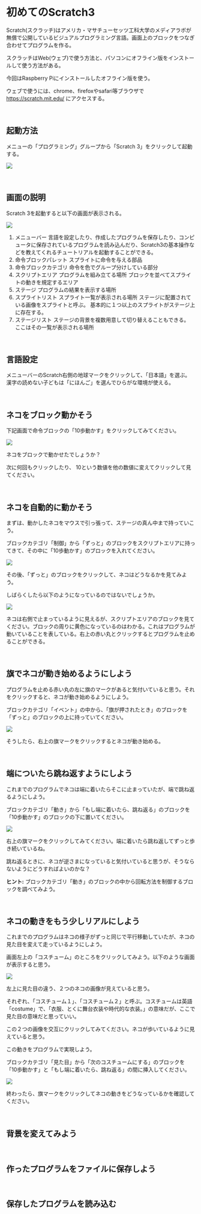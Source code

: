 # 初めてのScratch3

Scratch(スクラッチ)はアメリカ・マサチューセッツ工科大学のメディアラボが無償で公開しているビジュアルプログラミング言語。画面上のブロックをつなぎ合わせてプログラムを作る。

スクラッチはWeb(ウェブ)で使う方法と、パソコンにオフライン版をインストールして使う方法がある。

今回はRaspberry Piにインストールしたオフライン版を使う。

ウェブで使うには、chrome、firefoxやsafari等ブラウザで https://scratch.mit.edu/ にアクセスする。

</br>

## 起動方法

メニューの「プログラミング」グループから「Scratch 3」をクリックして起動する。

![](./img/start-scratch3.png)

</br>

## 画面の説明

Scratch 3を起動すると以下の画面が表示される。

![](./img/scratch3-main-window.png)

1. メニューバー
   言語を設定したり、作成したプログラムを保存したり、コンピュータに保存されているプログラムを読み込んだり、Scratch3の基本操作などを教えてくれるチュートリアルを起動することができる。
2. 命令ブロックパレット
   スプライトに命令を与える部品
3. 命令ブロックカテゴリ
   命令を色でグループ分けしている部分
4. スクリプトエリア
   プログラムを組み立てる場所
   ブロックを並べてスプライトの動きを規定するエリア
5. ステージ
   プログラムの結果を表示する場所
6. スプライトリスト
   スプライト一覧が表示される場所
   ステージに配置されている画像をスプライトと呼ぶ。
   基本的に１つ以上のスプライトがステージ上に存在する。
7. ステージリスト
   ステージの背景を複数用意して切り替えることもできる。
   ここはその一覧が表示される場所

</br>

## 言語設定

メニューバーのScratch右側の地球マークをクリックして、「日本語」を選ぶ。漢字の読めない子どもは「にほんご」を選んでひらがな環境が使える。

</br>

## ネコをブロック動かそう

下記画面で命令ブロックの「10歩動かす」をクリックしてみてください。

![](./img/neko-10step.png)

ネコをブロックで動かせたでしょうか？

次に何回もクリックしたり、
10という数値を他の数値に変えてクリックして見てください。

</br>

## ネコを自動的に動かそう

まずは、動かしたネコをマウスで引っ張って、ステージの真ん中まで持っていこう。

ブロックカテゴリ「制御」から「ずっと」のブロックをスクリプトエリアに持ってきて、その中に「10歩動かす」のブロックを入れてください。

![](./img/neko-walk-always.png)

その後、「ずっと」のブロックをクリックして、ネコはどうなるかを見てみよう。

しばらくしたら以下のようになっているのではないでしょうか。

![](./img/neko-walk-running.png)

ネコは右側で止まっているように見えるが、スクリプトエリアのブロックを見てください。ブロックの周りに黄色になっているのはわかる。これはプログラムが動いていることを表している。右上の赤い丸とクリックするとプログラムを止めることができる。

</br>

## 旗でネコが動き始めるようにしよう

プログラムを止める赤い丸の左に旗のマークがあると気付いていると思う。それをクリックすると、ネコが動き始めるようにしよう。

ブロックカテゴリ「イベント」の中から、「旗が押されたとき」のブロックを「ずっと」のブロックの上に持っていてください。

![](./img/neko-flag.png)

そうしたら、右上の旗マークをクリックするとネコが動き始める。

</br>

## 端についたら跳ね返すようにしよう

これまでのプログラムでネコは端に着いたらそこに止まっていたが、端で跳ね返るようにしよう。

ブロックカテゴリ「動き」から「もし端に着いたら、跳ね返る」のブロックを「10歩動かす」のブロックの下に置いてください。

![](./img/neno-turn.png)

右上の旗マークをクリックしてみてください。端に着いたら跳ね返してずっと歩き続いているね。

跳ね返るときに、ネコが逆さまになっていると気付いていると思うが、そうならないようにどうすればよいのかな？

**ヒント:** ブロックカテゴリ「動き」のブロックの中から回転方法を制御するブロックを調べてみよう。

</br>

## ネコの動きをもう少しリアルにしよう

これまでのプログラムはネコの様子がずっと同じで平行移動していたが、ネコの見た目を変えて走っているようにしよう。

画面左上の「コスチューム」のところをクリックしてみよう。以下のような画面が表示すると思う。

![](./img/neno-costume.png)

左上に見た目の違う、２つのネコの画像が見えていると思う。

それぞれ、「コスチューム１」、「コスチューム２」と呼ぶ。コスチュームは英語「costume」で、「衣服、とくに舞台衣装や時代的な衣装。」の意味だが、ここで見た目の意味だと思っていい。

この２つの画像を交互にクリックしてみてください。ネコが歩いているように見えていると思う。

この動きをプログラムで実現しよう。

ブロックカテゴリ「見た目」から「次のコスチュームにする」のブロックを「10歩動かす」と「もし端に着いたら、跳ね返る」の間に挿入してください。

![](./img/neno-costume-prg.png)

終わったら、旗マークをクリックしてネコの動きをどうなっているかを確認してください。

</br>

## 背景を変えてみよう


</br>

## 作ったプログラムをファイルに保存しよう


</br>

## 保存したプログラムを読み込む
